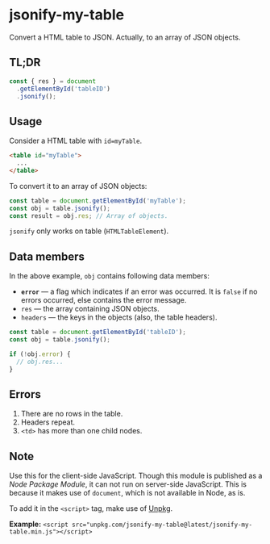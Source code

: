 # jsonify-my-table

Convert a HTML table to JSON. Actually, to an array of JSON objects.

## TL;DR

```javascript
const { res } = document
  .getElementById('tableID')
  .jsonify();
```

## Usage

Consider a HTML table with `id=myTable`.

```html
<table id="myTable">
  ...
</table>
```

To convert it to an array of JSON objects:

```javascript
const table = document.getElementById('myTable');
const obj = table.jsonify();
const result = obj.res; // Array of objects.
```

`jsonify` only works on table (`HTMLTableElement`).

## Data members

In the above example, `obj` contains following data members:

- **`error`** &mdash; a flag which indicates if an error was occurred. It is `false` if no errors occurred, else contains the error message.
- `res` &mdash; the array containing JSON objects.
- `headers` &mdash; the keys in the objects (also, the table headers).

```javascript
const table = document.getElementById('tableID');
const obj = table.jsonify();

if (!obj.error) {
  // obj.res...
}
```

## Errors

1. There are no rows in the table.
2. Headers repeat.
3. `<td>` has more than one child nodes.

## Note

Use this for the client-side JavaScript. Though this module is published as a _Node Package Module_, it can not run on server-side JavaScript. This is because it makes use of `document`, which is not available in Node, as is.

To add it in the `<script>` tag, make use of [Unpkg](https://unpkg.com 'UNPKG').

**Example:** `<script src="unpkg.com/jsonify-my-table@latest/jsonify-my-table.min.js"></script>`

